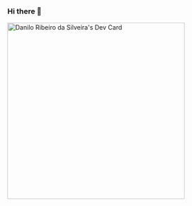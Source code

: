 ### Hi there 👋
<a href="https://app.daily.dev/brabao"><img src="https://api.daily.dev/devcards/327bf58b0415488385db6462a4053f41.png?r=3t2" width="400" alt="Danilo Ribeiro da Silveira's Dev Card"/></a>
<!--
**brabao/brabao** is a ✨ _special_ ✨ repository because its `README.md` (this file) appears on your GitHub profile.

Here are some ideas to get you started:

- 🔭 I’m currently working on ...
- 🌱 I’m currently learning ...
- 👯 I’m looking to collaborate on ...
- 🤔 I’m looking for help with ...
- 💬 Ask me about ...
- 📫 How to reach me: ...
- 😄 Pronouns: ...
- ⚡ Fun fact: ...
-->
